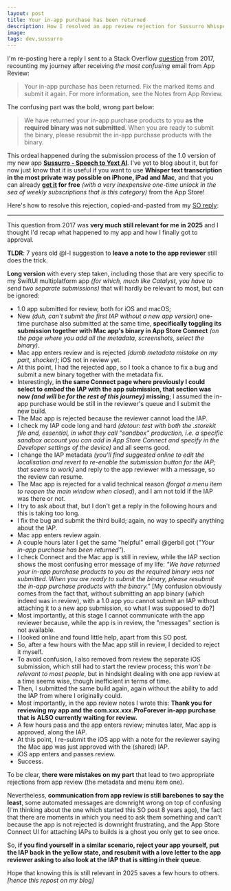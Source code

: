 ```yaml
---
layout: post
title: Your in-app purchase has been returned
description: How I resolved an app review rejection for Sussurro Whisper speech to text AI transcription
image:
tags: dev,sussurro
---
```

I'm re-posting here a reply I sent to a Stack Overflow [question](https://stackoverflow.com/questions/47908871/unable-to-resubmit-in-app-purchase-for-review/) from 2017, recounting my journey after receiving _the most confusing_ email from App Review:

> Your in-app purchase has been returned. Fix the marked items and submit it again. For more information, see the Notes from App Review.

The confusing part was the bold, wrong part below:

> We have returned your in-app purchase products to you **as the required binary was not submitted**. When you are ready to submit the binary, please resubmit the in-app purchase products with the binary.

This ordeal happened during the submission process of the 1.0 version of my new app **[Sussurro - Speech to Yext AI](https://cdf1982.com/sussurro-whisper-ai-transcription.html)**.
I've yet to blog about it, but for now just know that it is useful if you want to use **Whisper text transcription in the most private way possible on iPhone, iPad and Mac**, and that you can already **[get it](https://apps.apple.com/us/app/sussurro-speech-to-text-ai/id6742109110) for free** _(with a very inexpensive one-time unlock in the sea of weekly subscriptions that is this category)_ from the App Store!

Here's how to resolve this rejection, copied-and-pasted from my [SO reply](https://stackoverflow.com/a/79471937/3765705):

---

This question from 2017 was **very much still relevant for me in 2025** and I thought I'd recap what happened to my app and how I finally got to approval.


**TLDR**: 7 years old @l-l suggestion to **leave a note to the app reviewer** still does the trick.


**Long version** with every step taken, including those that are very specific to my SwiftUI multiplatform app _(for which, much like Catalyst, you have to send two separate submissions)_ that will hardly be relevant to most, but can be ignored:

- 1.0 app submitted for review, both for iOS and macOS;
- New _(duh, can't submit the first IAP without a new app version)_ one-time purchase also submitted at the same time, **specifically toggling its submission together with Mac app's binary in App Store Connect** _(on the page where you add all the metadata, screenshots, select the binary)_.
- Mac app enters review and is rejected _(dumb metadata mistake on my part, shocker)_; iOS not in review yet.
- At this point, I had the rejected app, so I took a chance to fix a bug and submit a new binary together with the metadata fix.
- Interestingly, **in the same Connect page where previously I could select to _embed_ the IAP with the app submission, that section was now _(and will be for the rest of this journey)_ missing**; I assumed the in-app purchase would be still in the reviewer's queue and I submit the new build.
- The Mac app is rejected because the reviewer cannot load the IAP.
- I check my IAP code long and hard _(detour: test with both the .storekit file and, essential, in what they call "sandbox" production, i.e. a specific sandbox account you can add in App Store Connect and specify in the Developer settings of the device)_ and all seems good.
- I change the IAP metadata _(you'll find suggested online to edit the localisation and revert to re-enable the submission button for the IAP; that seems to work)_ and reply to the app reviewer with a message, so the review can resume.
- The Mac app is rejected for a valid technical reason _(forgot a menu item to reopen the main window when closed)_, and I am not told if the IAP was there or not.
- I try to ask about that, but I don't get a reply in the following hours and this is taking too long.
- I fix the bug and submit the third build; again, no way to specify anything about the IAP.
- Mac app enters review again.
- A couple hours later I get the same "helpful" email @gerbil got (_"Your in-app purchase has been returned"_).
- I check Connect and the Mac app is still in review, while the IAP section shows the most confusing error message of my life: _"We have returned your in-app purchase products to you as the required binary was not submitted. When you are ready to submit the binary, please resubmit the in-app purchase products with the binary."_
[My confusion obviously comes from the fact that, without submitting an app binary (which indeed was in review), with a 1.0 app you cannot submit an IAP without attaching it to a new app submission, so what I was supposed to do?]
- Most importantly, at this stage I cannot communicate with the app reviewer because, while the app is in review, the "messages" section is not available.
- I looked online and found little help, apart from this SO post.
- So, after a few hours with the Mac app still in review, I decided to reject it myself.
- To avoid confusion, I also removed from review the separate iOS submission, which still had to start the review process; this _won't be relevant to most people_, but in hindsight dealing with one app review at a time seems wise, though inefficient in terms of time.
- Then, I submitted the same build again, again without the ability to add the IAP from where I originally could.
- Most importantly, in the app review notes I wrote this: **Thank you for reviewing my app and the com.xxx.xxx.ProForever in-app purchase that is ALSO currently waiting for review.**
- A few hours pass and the app enters review; minutes later, Mac app is approved, along the IAP.
- At this point, I re-submit the iOS app with a note for the reviewer saying the Mac app was just approved with the (shared) IAP.
- iOS app enters and passes review.
- Success.


To be clear, **there were mistakes on my part** that lead to two appropriate rejections from app review (the metadata and menu item one).

Nevertheless, **communication from app review is still barebones to say the least**, some automated messages are downright wrong on top of confusing (I'm thinking about the one which started this SO post 8 years ago), the fact that there are moments in which you need to ask them something and can't because the app is not rejected is downright frustrating, and the App Store Connect UI for attaching IAPs to builds is a ghost you only get to see once.


So, **if you find yourself in a similar scenario, reject your app yourself, put the IAP back in the yellow state, and resubmit with a love letter to the app reviewer asking to also look at the IAP that is sitting in their queue**.

Hope that knowing this is still relevant in 2025 saves a few hours to others. _[hence this repost on my blog]_